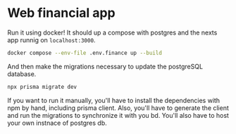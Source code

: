 # Web financial app

Run it using docker! It should up a compose with postgres and the nexts app runnig on `localhost:3000`.

```bash
docker compose --env-file .env.finance up --build
```

And then make the migrations necessary to update the postgreSQL database.

```bash
npx prisma migrate dev
```

If you want to run it manually, you'll have to install the dependencies with npm by hand, including prisma client. Also, you'll have to generate the client and run the migrations to synchronize it with you bd. You'll also have to host your own instnace of postgres db.
